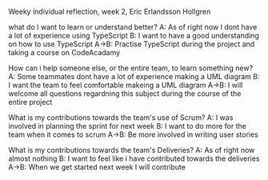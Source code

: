Weeky individual reflection, week 2, Eric Erlandsson Hollgren

what do I want to learn or understand better? A: As of right now I dont have a lot of experience using TypeScript B: I want to have a good understanding on how to use TypeScript A->B: Practise TypeScript during the project and taking a course on CodeAcadamy

How can i help someone else, or the entire team, to learn something new? A: Some teammates dont have a lot of experience making a UML diagram B: I want the team to feel comfortable makeing a UML diagram A->B: I will welcome all questions regardning this subject during the course of the entire project

What is my contributions towards the team's use of Scrum? A: I was involved in planning the sprint for next week B: I want to do more for the team when it comes to scrum A->B: Be more involved in writing user stories

What is my contributions towards the team's Deliveries? A: As of right now almost nothing B: I want to feel like i have contributed towards the deliveries A->B: When we get started next week I will contribute
